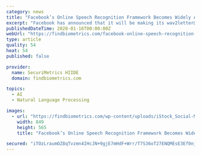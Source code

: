 ```yaml
---
category: news
title: "Facebook’s Online Speech Recognition Framework Becomes Widely Available"
excerpt: "Facebook has announced that it will be making its wav2letter@anywhere online speech recognition framework more readily available as an open source platform. The framework was developed by Facebook AI Research (FAIR), which claims that it has created the ..."
publishedDateTime: 2020-01-16T00:00:00Z
webUrl: "https://findbiometrics.com/facebook-online-speech-recognition-framework-901162/"
type: article
quality: 54
heat: 54
published: false

provider:
  name: SecuriMetrics HIIDE
  domain: findbiometrics.com

topics:
  - AI
  - Natural Language Processing

images:
  - url: "https://findbiometrics.com/wp-content/uploads/iStock_Social-Media.jpg"
    width: 849
    height: 565
    title: "Facebook’s Online Speech Recognition Framework Becomes Widely Available"

secured: "iTOzLraumOZ8qTvzmn4IHcJN+9gjE7mHdF+Wrr/T7S36oT27ENQMEsE3Ef0njpsDK4pTGFspp9oEjONJ1hY01xiX7ooFMZylS7bYMpS8ixOHVkHup1OUFDXQ2Mi84RkqVc+DtXREWHmUkDJCZA8ZBLBW/tNf+srpqaaqVVQ+DdRFplp+FjGKX9LQBD3Yz9QtbNUX2tBGarPZ3BPOycjajQzWPz6WVO8+k1W1Toyi5MNsLB2f9HatZ+KGbRlqP2WcJ+pKfv92/k0ilQC8wR/zJffRlqhzkmgst/nuALkpkBM2TNxxIuFsnzuMf+RuoxeG;sbJejRBzy0yFIulxUlYPMw=="
---
```


